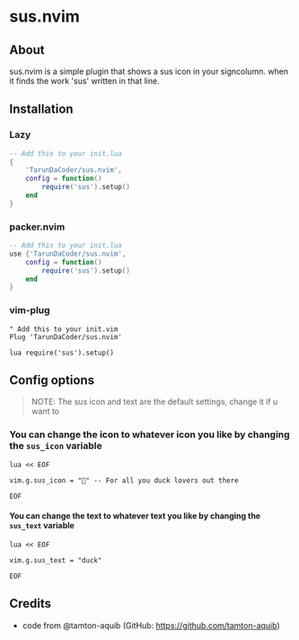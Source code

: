 
# sus.nvim

## About
sus.nvim is a simple plugin that shows a sus icon in your signcolumn. when it finds the work 'sus' written in that line.

## Installation

### Lazy
```lua
-- Add this to your init.lua
{
    'TarunDaCoder/sus.nvim',
    config = function()
        require('sus').setup()
    end
}

```

### packer.nvim
```lua
-- Add this to your init.lua
use {'TarunDaCoder/sus.nvim',
    config = function()
        require('sus').setup()
    end
}
```

### vim-plug
```vim
" Add this to your init.vim
Plug 'TarunDaCoder/sus.nvim'

lua require('sus').setup()
```

## Config options
> NOTE: The sus icon and text are the default settings, change it if u want to
### You can change the icon to whatever icon you like by changing the `sus_icon` variable
```vim
lua << EOF

vim.g.sus_icon = "🦆" -- For all you duck lovers out there

EOF
```
#### You can change the text to whatever text you like by changing the `sus_text` variable
```vim
lua << EOF

vim.g.sus_text = "duck"

EOF
```

## Credits
- code from @tamton-aquib (GitHub: https://github.com/tamton-aquib)

